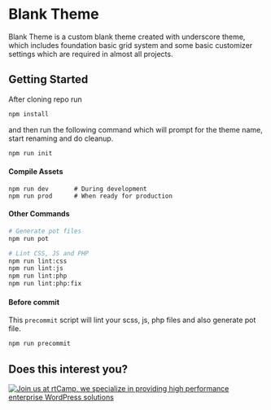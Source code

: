 Blank Theme
===

Blank Theme is a custom blank theme created with underscore theme, which includes foundation basic grid system and some basic customizer settings which are required in almost all projects.



Getting Started
---------------

After cloning repo run

```bash
npm install
```

and then run the following command which will prompt for the theme name, start renaming and do cleanup.

```bash
npm run init
```



#### Compile Assets

```
npm run dev       # During development
npm run prod      # When ready for production
```



#### Other Commands

```bash
# Generate pot files
npm run pot

# Lint CSS, JS and PHP
npm run lint:css
npm run lint:js
npm run lint:php
npm run lint:php:fix
```



#### Before commit

This `precommit` script will lint your scss, js, php files and also generate pot file.

```bash
npm run precommit
```



Does this interest you?
---------------
<a href="https://rtcamp.com/"><img src="https://rtcamp.com/wp-content/uploads/sites/2/2019/04/github-banner@2x.png" alt="Join us at rtCamp, we specialize in providing high performance enterprise WordPress solutions"></a>

